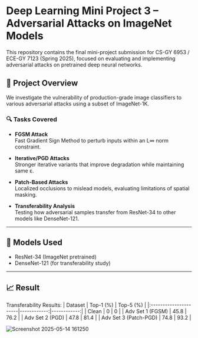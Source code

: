 # Deep Learning Mini Project 3 – Adversarial Attacks on ImageNet Models

This repository contains the final mini-project submission for CS-GY 6953 / ECE-GY 7123 (Spring 2025), focused on evaluating and implementing adversarial attacks on pretrained deep neural networks.

## 📌 Project Overview

We investigate the vulnerability of production-grade image classifiers to various adversarial attacks using a subset of ImageNet-1K.

### 🔍 Tasks Covered

- **FGSM Attack**  
  Fast Gradient Sign Method to perturb inputs within an L∞ norm constraint.

- **Iterative/PGD Attacks**  
  Stronger iterative variants that improve degradation while maintaining same ε.

- **Patch-Based Attacks**  
  Localized occlusions to mislead models, evaluating limitations of spatial masking.

- **Transferability Analysis**  
  Testing how adversarial samples transfer from ResNet-34 to other models like DenseNet-121.

---

## 🧠 Models Used

- ResNet-34 (ImageNet pretrained)
- DenseNet-121 (for transferability study)

---
## 📈 Result
Transferability Results:
| Dataset               |   Top-1 (%) |   Top-5 (%) |
|:----------------------|------------:|------------:|
| Clean                 |         0   |         0   |
| Adv Set 1 (FGSM)      |        45.8 |        76.2 |
| Adv Set 2 (PGD)       |        47.8 |        81.4 |
| Adv Set 3 (Patch-PGD) |        74.8 |        93.2 |

![Screenshot 2025-05-14 161250](https://github.com/user-attachments/assets/a19f16f8-cf45-46a3-9c70-c60b774f189a)

